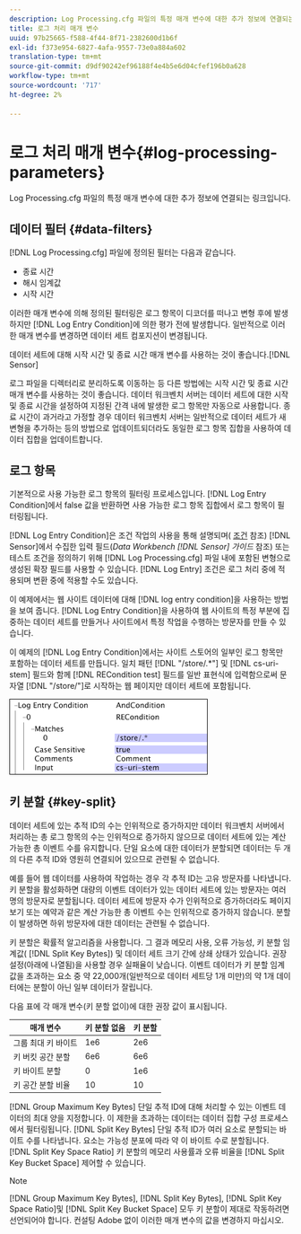 ```yaml
---
description: Log Processing.cfg 파일의 특정 매개 변수에 대한 추가 정보에 연결되는 링크입니다.
title: 로그 처리 매개 변수
uuid: 97b25665-f588-4f44-8f71-2382600d1b6f
exl-id: f373e954-6827-4afa-9557-73e0a884a602
translation-type: tm+mt
source-git-commit: d9df90242ef96188f4e4b5e6d04cfef196b0a628
workflow-type: tm+mt
source-wordcount: '717'
ht-degree: 2%

---
```


# 로그 처리 매개 변수{#log-processing-parameters}

Log Processing.cfg 파일의 특정 매개 변수에 대한 추가 정보에 연결되는 링크입니다.

<!--
c_data_filters.xml
-->

## 데이터 필터 {#data-filters}

[!DNL Log Processing.cfg] 파일에 정의된 필터는 다음과 같습니다.

* 종료 시간
* 해시 임계값
* 시작 시간

이러한 매개 변수에 의해 정의된 필터링은 로그 항목이 디코더를 떠나고 변형 후에 발생하지만 [!DNL Log Entry Condition]에 의한 평가 전에 발생합니다. 일반적으로 이러한 매개 변수를 변경하면 데이터 세트 컴포지션이 변경됩니다.

데이터 세트에 대해 시작 시간 및 종료 시간 매개 변수를 사용하는 것이 좋습니다.[!DNL Sensor]

로그 파일을 디렉터리로 분리하도록 이동하는 등 다른 방법에는 시작 시간 및 종료 시간 매개 변수를 사용하는 것이 좋습니다. 데이터 워크벤치 서버는 데이터 세트에 대한 시작 및 종료 시간을 설정하여 지정된 간격 내에 발생한 로그 항목만 자동으로 사용합니다. 종료 시간이 과거라고 가정할 경우 데이터 워크벤치 서버는 일반적으로 데이터 세트가 새 변형을 추가하는 등의 방법으로 업데이트되더라도 동일한 로그 항목 집합을 사용하여 데이터 집합을 업데이트합니다.

<!--
c_log_entry_con.xml
-->

## 로그 항목

기본적으로 사용 가능한 로그 항목의 필터링 프로세스입니다. [!DNL Log Entry Condition]에서 false 값을 반환하면 사용 가능한 로그 항목 집합에서 로그 항목이 필터링됩니다.

[!DNL Log Entry Condition]은 조건 작업의 사용을 통해 설명되며( [조건](../../../home/c-dataset-const-proc/c-conditions/c-abt-cond.md) 참조) [!DNL Sensor]에서 수집한 입력 필드(*Data Workbench [!DNL Sensor] 가이드* 참조) 또는 테스트 조건을 정의하기 위해 [!DNL Log Processing.cfg] 파일 내에 포함된 변형으로 생성된 확장 필드를 사용할 수 있습니다. [!DNL Log Entry] 조건은 로그 처리 중에 적용되며 변환 중에 적용할 수도 있습니다.

이 예제에서는 웹 사이트 데이터에 대해 [!DNL log entry condition]을 사용하는 방법을 보여 줍니다. [!DNL Log Entry Condition]을 사용하여 웹 사이트의 특정 부분에 집중하는 데이터 세트를 만들거나 사이트에서 특정 작업을 수행하는 방문자를 만들 수 있습니다.

이 예제의 [!DNL Log Entry Condition]에서는 사이트 스토어의 일부인 로그 항목만 포함하는 데이터 세트를 만듭니다. 일치 패턴 [!DNL "/store/.*"] 및 [!DNL cs-uri-stem] 필드와 함께 [!DNL RECondition test] 필드를 일반 표현식에 입력함으로써 문자열 [!DNL "/store/"]로 시작하는 웹 페이지만 데이터 세트에 포함됩니다.

![](assets/cfg_LogProcessing_LogEntryCondition.png)

<!--
c_key_split.xml
-->

## 키 분할 {#key-split}

데이터 세트에 있는 추적 ID의 수는 인위적으로 증가하지만 데이터 워크벤치 서버에서 처리하는 총 로그 항목의 수는 인위적으로 증가하지 않으므로 데이터 세트에 있는 계산 가능한 총 이벤트 수를 유지합니다. 단일 요소에 대한 데이터가 분할되면 데이터는 두 개의 다른 추적 ID와 영원히 연결되어 있으므로 관련될 수 없습니다.

예를 들어 웹 데이터를 사용하여 작업하는 경우 각 추적 ID는 고유 방문자를 나타냅니다. 키 분할을 활성화하면 대량의 이벤트 데이터가 있는 데이터 세트에 있는 방문자는 여러 명의 방문자로 분할됩니다. 데이터 세트에 방문자 수가 인위적으로 증가하더라도 페이지 보기 또는 예약과 같은 계산 가능한 총 이벤트 수는 인위적으로 증가하지 않습니다. 분할이 발생하면 하위 방문자에 대한 데이터는 관련될 수 없습니다.

키 분할은 확률적 알고리즘을 사용합니다. 그 결과 메모리 사용, 오류 가능성, 키 분할 임계값( [!DNL Split Key Bytes]) 및 데이터 세트 크기 간에 상쇄 상태가 있습니다. 권장 설정(아래에 나열됨)을 사용할 경우 실패율이 낮습니다. 이벤트 데이터가 키 분할 임계값을 초과하는 요소 중 약 22,000개(일반적으로 데이터 세트당 1개 미만)의 약 1개 데이터에는 분할이 아닌 일부 데이터가 잘립니다.

다음 표에 각 매개 변수(키 분할 없이)에 대한 권장 값이 표시됩니다.

| 매개 변수 | 키 분할 없음 | 키 분할 |
|---|---|---|
| 그룹 최대 키 바이트 | 1e6 | 2e6 |
| 키 버킷 공간 분할 | 6e6 | 6e6 |
| 키 바이트 분할 | 0 | 1e6 |
| 키 공간 분할 비율 | 10 | 10 |

[!DNL Group Maximum Key Bytes] 단일 추적 ID에 대해 처리할 수 있는 이벤트 데이터의 최대 양을 지정합니다. 이 제한을 초과하는 데이터는 데이터 집합 구성 프로세스에서 필터링됩니다. [!DNL Split Key Bytes] 단일 추적 ID가 여러 요소로 분할되는 바이트 수를 나타냅니다. 요소는 가능성 분포에 따라 약 이 바이트 수로 분할됩니다. [!DNL Split Key Space Ratio] 키 분할의 메모리 사용률과 오류 비율을  [!DNL Split Key Bucket Space] 제어할 수 있습니다.

>[!NOTE]
>
>[!DNL Group Maximum Key Bytes],  [!DNL Split Key Bytes],  [!DNL Split Key Space Ratio]및  [!DNL Split Key Bucket Space] 모두 키 분할이 제대로 작동하려면 선언되어야 합니다. 컨설팅 Adobe 없이 이러한 매개 변수의 값을 변경하지 마십시오.
